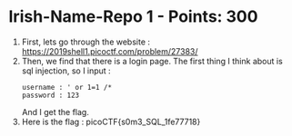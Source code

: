 # Irish-Name-Repo 1 - Points: 300

1. First, lets go through the website : https://2019shell1.picoctf.com/problem/27383/
2. Then, we find that there is a login page. The first thing I think about is sql injection, so I input : 
    ```
    username : ' or 1=1 /*
    password : 123
    ```
    And I get the flag.
3. Here is the flag : picoCTF{s0m3_SQL_1fe77718}

